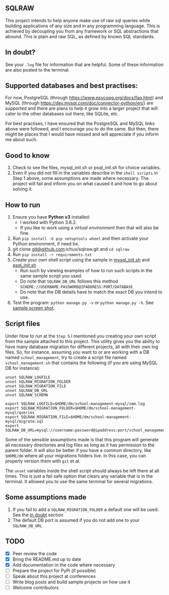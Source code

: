 ## SQLRAW

This project intends to help anyone make use of raw sql queries while building applications of any size
and in any programming language. This is achieved by decoupling you from any framework or SQL abstractions
that abound. This is plain and raw SQL, as defined by known SQL standards.

## In doubt?
See your `.log` file for information that are helpful. Some of these information are also posted to the terminal.

## Supported databases and best practises:
For now, PostgreSQL (through https://www.psycopg.org/docs/faq.html) and 
MySQL (through https://dev.mysql.com/doc/connector-python/en/) are supported and there are plans to 
help it grow into a larger project that will cater to the other databases out there, like SQLite, etc.

For best practises, I have ensured that the PostgreSQL and MySQL links above were followed, and I encourage
you to do the same. But then, there might be places that I would have missed and will appreciate if you inform me
about such.

## Good to know
1. Check to see the files, mysql_init.sh or psql_init.sh for choice variables.
2. Even if you did not fill in the variables describe in the `shell scripts` in Step 1 above, some assumptions 
are made where necessary. The project will fail and inform you on what caused it and how to go about solving it.

## How to run
1. Ensure you have **Python v3** installed:
   - I worked with Python 3.8.2.
   - If you like to work using a *virtual environment* then that will also be fine.
2. Run `pip install -U pip setuptools wheel` and then activate your Python environment, if need be.
3. git clone git@github.com:ichux/sqlraw.git and `cd sqlraw`
4. Run `pip install -r requirements.txt`
5. Create your own shell script using the sample in [mysql_init.sh](./mysql_init.sh) and [psql_init.sh](./psql_init.sh)
    - Run such by viewing examples of how to run such scripts in the same sample script you used.
    - Do note that `SQLRAW_DB_URL` follows this method `SCHEME://USERNAME:PASSWORD@IPADDRESS:PORT/DATABASE`
    - Do note that the DB details have to match the exact DB you intend to use.
6. Test the program: `python manage.py -v` or `python manage.py -h`. See [sample screen shot](./sample.png).

## Script files
Under _How to run_ at the `Step 5` I mentioned you creating your own script from the sample attached to this project.
This utility gives you the ability to have many database migration for different projects, all with their own log files.
So, for instance, assuming you want to or are working with a DB named `school_management`, try to create a script file
named `school_management.sh` that contains the following (if you are using MySQL DB for instance):
````
unset SQLRAW_LOGFILE
unset SQLRAW_MIGRATION_FOLDER
unset SQLRAW_MIGRATION_FILE
unset SQLRAW_DB_URL
unset SQLRAW_SCHEMA

export SQLRAW_LOGFILE=$HOME/dm/school-management-mysql/smm.log
export SQLRAW_MIGRATION_FOLDER=$HOME/dm/school-management-mysql/queries
export SQLRAW_MIGRATION_FILE=$HOME/dm/school-management-mysql/migrate.sql
export SQLRAW_DB_URL=mysql://username:password@ipaddress:port/school_management
````
Some of the sensible assumptions made is that this program will generate all necessary directories and log files
as long as it has permission to the parent folder. It will also be better if you have a common directory, 
like `$HOME/dm` where all your migrations folders live. In this case, you can properly version them with `git` et al.

The `unset` variables inside the shell script should always be left there at all times. This is just a fail safe
option that clears any variable that is in the terminal. It allowed you to use the same terminal for
several migrations.

## Some assumptions made
1. If you fail to add a `SQLRAW_MIGRATION_FOLDER` a default one will be used. See the [In doubt](#in-doubt) section
2. The default DB port is assumed if you do not add one to your `SQLRAW_DB_URL`

## TODO
- [x] Peer review the code
- [x] Bring the README.md up to date
- [x] Add documentation in the code where necessary
- [ ] Prepare the project for PyPi (if possible)
- [ ] Speak about this project at conferences
- [ ] Write blog posts and build sample projects on how use it
- [ ] Welcome contributors